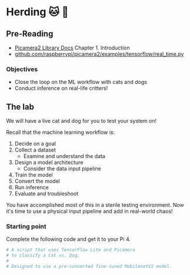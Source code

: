 # Herding 🐱 🐶

## Pre-Reading

- [Picamera2 Library Docs](https://datasheets.raspberrypi.com/camera/picamera2-manual.pdf) Chapter 1. Introduction
- [github.com/raspberrypi/picamera2/examples/tensorflow/real_time.py](https://github.com/raspberrypi/picamera2/blob/main/examples/tensorflow/real_time.py)

### Objectives

- Close the loop on the ML workflow with cats and dogs
- Conduct inference on real-life critters!

## The lab

We will have a live cat and dog for you to test your system on!

Recall that the machine learning workflow is:

1. Decide on a goal
2. Collect a dataset
    - Examine and understand the data
3. Design a model architecture
    - Consider the data input pipeline
4. Train the model
5. Convert the model
6. Run inference
7. Evaluate and troubleshoot

You have accomplished most of this in a sterile testing environment.
Now it's time to use a physical input pipeline and add in real-world chaos!

### Starting point

Complete the following code and get it to your Pi 4.

```python
# A script that uses TensorFlow Lite and Picamera
# to classify a Cat vs. Dog.
#
# Designed to use a pre-converted fine-tuned MobilenetV2 model.
```
